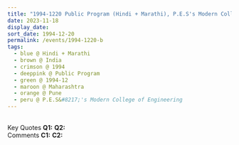 ```yaml
---
title: "1994-1220 Public Program (Hindi + Marathi), P.E.S's Modern College of Engineering, Grounds, Shivaji Nagar, Pune, Maharashtra, India"
date: 2023-11-18
display_date: 
sort_date: 1994-12-20
permalink: /events/1994-1220-b
tags:
  - blue @ Hindi + Marathi
  - brown @ India
  - crimson @ 1994
  - deeppink @ Public Program
  - green @ 1994-12
  - maroon @ Maharashtra
  - orange @ Pune
  - peru @ P.E.S&#8217;'s Modern College of Engineering
---
```


<br>

<wave-list>
  <list-title color="DarkSeaGreen" width="55">Key Quotes</list-title>
  <list-item color="BlanchedAlmond" width="280"><b>Q1:</b> <i></i></list-item>
  <list-item color="Lavender" width="280"><b>Q2:</b> <i></i></list-item>
</wave-list>

<br>

<wave-list>
  <list-title color="DarkSeaGreen" width="55">Comments</list-title>
  <list-item color="BlanchedAlmond" width="280"><b>C1:</b> <i></i></list-item>
  <list-item color="Lavender" width="280"><b>C2:</b> <i></i></list-item>
</wave-list>